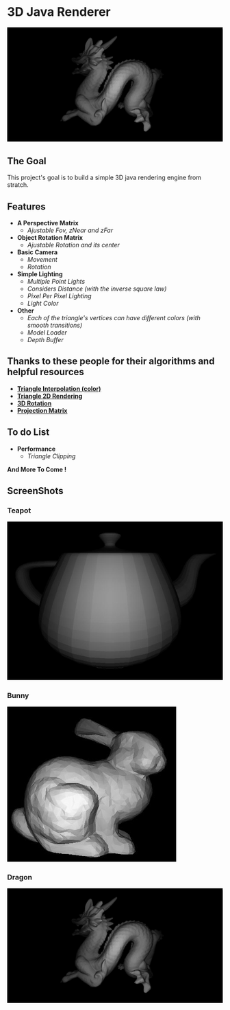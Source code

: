 # 3D Java Renderer

![Image Not Able To Load](screenshots/main.jpg)

## The Goal

This project's goal is to build a simple 3D java rendering engine from stratch.

## Features

+ **A Perspective Matrix**
  + *Ajustable Fov, zNear and zFar*
+ **Object Rotation Matrix**
  + *Ajustable Rotation and its center*
+ **Basic Camera**
  + *Movement*
  + *Rotation*
+ **Simple Lighting**
  + *Multiple Point Lights*
  + *Considers Distance (with the inverse square law)*
  + *Pixel Per Pixel Lighting*
  + *Light Color*
+ **Other**
  + *Each of the triangle's vertices can have different colors (with smooth transitions)*
  + *Model Loader*
  + *Depth Buffer*

## Thanks to these people for their algorithms and helpful resources

+ **[Triangle Interpolation (color)](https://codeplea.com/triangular-interpolation)**
+ **[Triangle 2D Rendering](https://github.com/ssloy/tinyrenderer/wiki/Lesson-2:-Triangle-rasterization-and-back-face-culling)**
+ **[3D Rotation](http://mathworld.wolfram.com/RotationMatrix.html)**
+ **[Projection Matrix](https://www.scratchapixel.com/lessons/3d-basic-rendering/perspective-and-orthographic-projection-matrix/building-basic-perspective-projection-matrix)**

## To do List

+ **Performance**
  + *Triangle Clipping*
  
**And More To Come !**

## ScreenShots

### Teapot
 
![Teapot](screenshots/teapot.jpg)
  
### Bunny

![Bunny](screenshots/bunny.jpg)

### Dragon

![Dragon](screenshots/main.jpg)